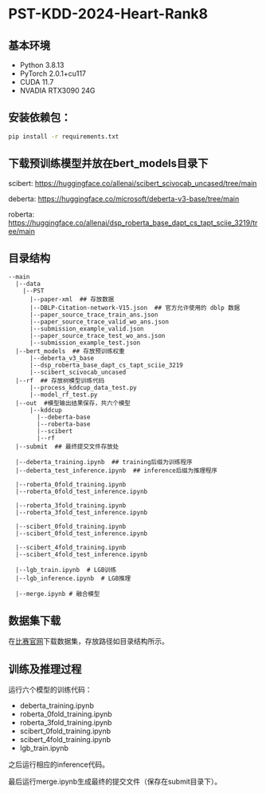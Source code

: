 # PST-KDD-2024-Heart-Rank8

## 基本环境
- Python 3.8.13
- PyTorch 2.0.1+cu117
- CUDA 11.7
- NVADIA RTX3090 24G
## 安装依赖包：
```bash
pip install -r requirements.txt
```

## 下载预训练模型并放在bert_models目录下
scibert: https://huggingface.co/allenai/scibert_scivocab_uncased/tree/main 

deberta: https://huggingface.co/microsoft/deberta-v3-base/tree/main

roberta: https://huggingface.co/allenai/dsp_roberta_base_dapt_cs_tapt_sciie_3219/tree/main

## 目录结构
```
--main
  |--data  
    |--PST
      |--paper-xml  ## 存放数据
      |--DBLP-Citation-network-V15.json  ## 官方允许使用的 dblp 数据
      |--paper_source_trace_train_ans.json
      |--paper_source_trace_valid_wo_ans.json
      |--submission_example_valid.json
      |--paper_source_trace_test_wo_ans.json
      |--submission_example_test.json
  |--bert_models  ## 存放预训练权重
      |--deberta_v3_base
      |--dsp_roberta_base_dapt_cs_tapt_sciie_3219
      |--scibert_scivocab_uncased
  |--rf  ## 存放树模型训练代码
      |--process_kddcup_data_test.py
      |--model_rf_test.py
  |--out  #模型输出结果保存，共六个模型
      |--kddcup
        |--deberta-base
        |--roberta-base
        |--scibert
        |--rf
  |--submit  ## 最终提交文件存放处

  |--deberta_training.ipynb  ## training后缀为训练程序
  |--deberta_test_inference.ipynb  ## inference后缀为推理程序

  |--roberta_0fold_training.ipynb
  |--roberta_0fold_test_inference.ipynb

  |--roberta_3fold_training.ipynb
  |--roberta_3fold_test_inference.ipynb

  |--scibert_0fold_training.ipynb
  |--scibert_0fold_test_inference.ipynb

  |--scibert_4fold_training.ipynb
  |--scibert_4fold_test_inference.ipynb

  |--lgb_train.ipynb  # LGB训练
  |--lgb_inference.ipynb  # LGB推理

  |--merge.ipynb # 融合模型
```

## 数据集下载
在[比赛官网](https://www.biendata.xyz/competition/pst_kdd_2024/data/)下载数据集，存放路径如目录结构所示。

## 训练及推理过程
运行六个模型的训练代码：
 - deberta_training.ipynb
 - roberta_0fold_training.ipynb
 - roberta_3fold_training.ipynb
 - scibert_0fold_training.ipynb
 - scibert_4fold_training.ipynb
 - lgb_train.ipynb

之后运行相应的inference代码。

最后运行merge.ipynb生成最终的提交文件（保存在submit目录下）。

